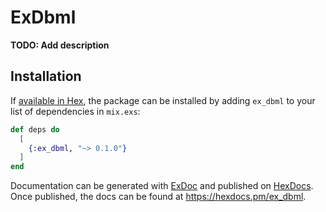 # ExDbml

**TODO: Add description**

## Installation

If [available in Hex](https://hex.pm/docs/publish), the package can be installed
by adding `ex_dbml` to your list of dependencies in `mix.exs`:

```elixir
def deps do
  [
    {:ex_dbml, "~> 0.1.0"}
  ]
end
```

Documentation can be generated with [ExDoc](https://github.com/elixir-lang/ex_doc)
and published on [HexDocs](https://hexdocs.pm). Once published, the docs can
be found at <https://hexdocs.pm/ex_dbml>.

